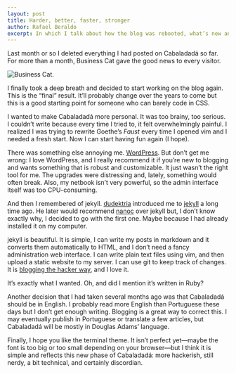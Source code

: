 ```yaml
---
layout: post
title: Harder, better, faster, stronger
author: Rafael Beraldo
excerpt: In which I talk about how the blog was rebooted, what’s new and the technology I'm using to write it. I also explain the role of the Business Cat in Cabaladadá’s recent history.
---
```


Last month or so I deleted everything I had posted on Cabaladadá so far. For
more than a month, Business Cat gave the good news to every visitor.

![Business Cat.](/images/cat400.jpg "Business Cat: I need you to stay late
tonight. We really have to catch that red dot.")

I finally took a deep breath and decided to start working on the blog again.
This is the “final” result. It’ll probably change over the years to come but
this is a good starting point for someone who can barely code in CSS.

I wanted to make Cabaladadá more personal. It was too brainy, too serious. I
couldn’t write because every time I tried to, it felt overwhelmingly painful. I
realized I was trying to rewrite Goethe’s&nbsp;_Faust_ every time I opened vim
and I needed a fresh start. Now I can start having fun again (I hope).

There was something else annoying me. [WordPress][wordpress]. But don’t get me
wrong: I love WordPress, and I really recommend it if you’re new to blogging and
wants something that is robust and customizable. It just wasn’t the right tool
for me. The upgrades were distressing and, lately, something would often break.
  Also, my netbook isn’t very powerful, so the admin interface itself was too
  CPU-consuming. 

And then I remembered of jekyll. [dudektria][dudektria] introduced me to
[jekyll][jekyll] a long time ago. He later would recommend [nanoc][nanoc] over
jekyll but, I don’t know exactly why, I decided to go with the first one.  Maybe
because I had already installed it on my computer.

jekyll is beautiful. It is simple, I can write my posts in markdown and it
converts them automatically to HTML, and I don’t need a fancy administration web
interface. I can write plain text files using vim, and then upload a static
website to my server. I can use git to keep track of changes. It is [blogging
the hacker way][preston], and I love it.

It’s exactly what I wanted. Oh, and did I mention it’s written in Ruby?

Another decision that I had taken several months ago was that Cabaladadá should
be in English. I probably read more English than Portuguese these days but I
don’t get enough writing. Blogging is a great way to correct this. I may
eventually publish in Portuguese or translate a few articles, but Cabaladadá
will be mostly in Douglas Adams’ language.

Finally, I hope you like the terminal theme. It isn’t perfect yet—maybe the font
is too big or too small depending on your browser—but I think it is simple and
reflects this new phase of Cabaladadá: more hackerish, still nerdy, a bit
technical, and certainly discordian.

[wordpress]: http://wordpress.org/
[dudektria]: http://devio.us/~dudektria/
[jekyll]: https://github.com/mojombo/jekyll/wiki
[nanoc]: http://nanoc.stoneship.org/
[preston]: http://tom.preston-werner.com/2008/11/17/blogging-like-a-hacker.html
